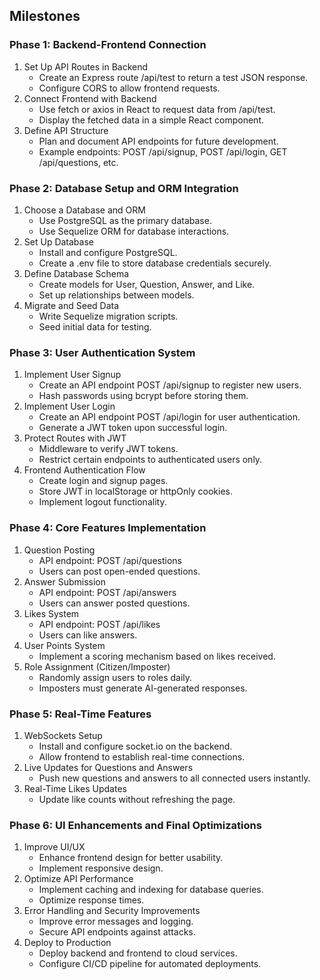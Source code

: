 
## Milestones

### Phase 1: Backend-Frontend Connection
1. Set Up API Routes in Backend
	- Create an Express route /api/test to return a test JSON response.
	- Configure CORS to allow frontend requests.
2. Connect Frontend with Backend
    - Use fetch or axios in React to request data from /api/test.
	- Display the fetched data in a simple React component.
3. Define API Structure
	- Plan and document API endpoints for future development.
	- Example endpoints: POST /api/signup, POST /api/login, GET /api/questions, etc.

### Phase 2: Database Setup and ORM Integration
1. Choose a Database and ORM
	- Use PostgreSQL as the primary database.
	- Use Sequelize ORM for database interactions.
2. Set Up Database
    - Install and configure PostgreSQL.
	- Create a .env file to store database credentials securely.
3. Define Database Schema
	- Create models for User, Question, Answer, and Like.
	- Set up relationships between models.
4. Migrate and Seed Data
	- Write Sequelize migration scripts.
	- Seed initial data for testing.

### Phase 3: User Authentication System
1. Implement User Signup
	- Create an API endpoint POST /api/signup to register new users.
	- Hash passwords using bcrypt before storing them.
2. Implement User Login
	- Create an API endpoint POST /api/login for user authentication.
	- Generate a JWT token upon successful login.
3. Protect Routes with JWT
	- Middleware to verify JWT tokens.
	- Restrict certain endpoints to authenticated users only.
4. Frontend Authentication Flow
	- Create login and signup pages.
	- Store JWT in localStorage or httpOnly cookies.
	- Implement logout functionality.

### Phase 4: Core Features Implementation
1. Question Posting
	- API endpoint: POST /api/questions
	- Users can post open-ended questions.
2. Answer Submission
	- API endpoint: POST /api/answers
	- Users can answer posted questions.
3. Likes System
	- API endpoint: POST /api/likes
	- Users can like answers.
4. User Points System
	- Implement a scoring mechanism based on likes received.
5. Role Assignment (Citizen/Imposter)
	- Randomly assign users to roles daily.
	- Imposters must generate AI-generated responses.

### Phase 5: Real-Time Features
1. WebSockets Setup
	- Install and configure socket.io on the backend.
	- Allow frontend to establish real-time connections.
2. Live Updates for Questions and Answers
	- Push new questions and answers to all connected users instantly.
3. Real-Time Likes Updates
	- Update like counts without refreshing the page.

### Phase 6: UI Enhancements and Final Optimizations
1. Improve UI/UX
	- Enhance frontend design for better usability.
	- Implement responsive design.
2. Optimize API Performance
	- Implement caching and indexing for database queries.
	- Optimize response times.
3. Error Handling and Security Improvements
	- Improve error messages and logging.
	- Secure API endpoints against attacks.
4. Deploy to Production
	- Deploy backend and frontend to cloud services.
	- Configure CI/CD pipeline for automated deployments.